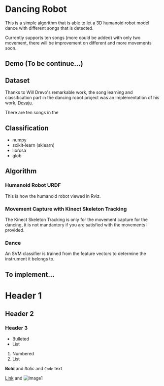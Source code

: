 # Dancing Robot

This is a simple algorithm that is able to let a 3D humanoid robot model dance with different songs that is detected.

Currently supports ten songs (more could be added) with only two movement, there will be improvement on different  and more movements soon.

## Demo (To be continue...)

## Dataset

Thanks to Will Drevo's remarkable work, the song learning and classification part in the dancing robot project was an implementation of his work, [Devaju](https://github.com/worldveil/dejavu).

There are ten songs in the 

## Classification
 - numpy
 - scikit-learn (sklearn)
 - librosa
 - glob

## Algorithm


### Humanoid Robot URDF

This is how the humanoid robot viewed in Rviz.


### Movement Capture with Kinect Skeleton Tracking

The Kinect Skeleton Tracking is only for the movement capture for the dancing, it is not mandantory if you are satisfied with the movements I provided.


### Dance

An SVM classifier is trained from the feature vectors to determine the instrument it belongs to. 


## To implement...







# Header 1
## Header 2
### Header 3

- Bulleted
- List

1. Numbered
2. List

**Bold** and _Italic_ and `Code` text

[Link](url) and ![Image1](https://github.com/WeiyuanDeng/test/blob/master/image/front_side_waving.png)
```

